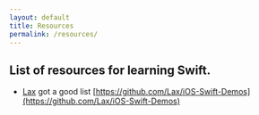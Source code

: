 ```yaml
---
layout: default
title: Resources
permalink: /resources/
---
```

## List of resources for learning Swift.

- <span class='octicon octicon-mark-github'></span> [Lax](https://github.com/Lax) got a good list [https://github.com/Lax/iOS-Swift-Demos](https://github.com/Lax/iOS-Swift-Demos)
